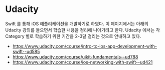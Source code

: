 
# Udacity

Swift 를 통해 iOS 애플리케이션을 개발하기로 하였다. 이 페이지에서는 아래의 Udacity 강의를 들으면서 학습한 내용을 정리해 나아가려고 한다.
Udacity 에서는 각 Category 별로 학습하기 위한 기간을 2-3달 걸리는 것으로 안내하고 있다. 

- https://www.udacity.com/course/intro-to-ios-app-development-with-swift--ud585
- https://www.udacity.com/course/uikit-fundamentals--ud788
- https://www.udacity.com/course/ios-networking-with-swift--ud421
